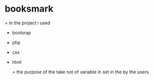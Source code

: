 # booksmark

= in the project i used
* bootsrap
* php
* css
* html

  = the purpose of the take not of variable in set in the by the users
  
